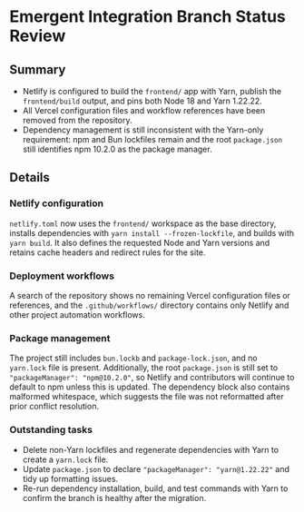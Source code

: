 # Emergent Integration Branch Status Review

## Summary
- Netlify is configured to build the `frontend/` app with Yarn, publish the `frontend/build` output, and pins both Node 18 and Yarn 1.22.22.
- All Vercel configuration files and workflow references have been removed from the repository.
- Dependency management is still inconsistent with the Yarn-only requirement: npm and Bun lockfiles remain and the root `package.json` still identifies npm 10.2.0 as the package manager.

## Details
### Netlify configuration
`netlify.toml` now uses the `frontend/` workspace as the base directory, installs dependencies with `yarn install --frozen-lockfile`, and builds with `yarn build`. It also defines the requested Node and Yarn versions and retains cache headers and redirect rules for the site.

### Deployment workflows
A search of the repository shows no remaining Vercel configuration files or references, and the `.github/workflows/` directory contains only Netlify and other project automation workflows.

### Package management
The project still includes `bun.lockb` and `package-lock.json`, and no `yarn.lock` file is present. Additionally, the root `package.json` is still set to `"packageManager": "npm@10.2.0"`, so Netlify and contributors will continue to default to npm unless this is updated. The dependency block also contains malformed whitespace, which suggests the file was not reformatted after prior conflict resolution.

### Outstanding tasks
- Delete non-Yarn lockfiles and regenerate dependencies with Yarn to create a `yarn.lock` file.
- Update `package.json` to declare `"packageManager": "yarn@1.22.22"` and tidy up formatting issues.
- Re-run dependency installation, build, and test commands with Yarn to confirm the branch is healthy after the migration.
